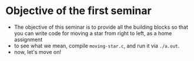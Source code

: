 # Objective of the first seminar

- The objective of this seminar is to provide all the building blocks so that
  you can write code for moving a star from right to left, as a home assignment
- to see what we mean, compile `moving-star.c`, and run it via `./a.out`.
- now, let's move on!
